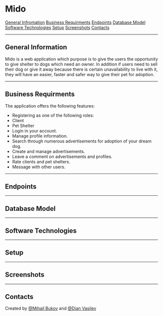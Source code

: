 # Mido

[General Infromation](general_info)
[Business Requirments](business_requirments)
[Endpoints](endpoints)
[Database Model](db)
[Software Technologies](software_technologies)
[Setup](setup)
[Screenshots](screenshots)
[Contacts](contacts)

---

## General Information <a name="general_info"></a>

Mido is a web application which purpose is to give the users the opportunity to give shelter to dogs which need an owner.
In addition if users need to sell their dog or give it away because there is certain unavailability to live with it, they will have an easier, faster and safer way to give their pet for adoption.

---

## Business Requirments <a name="business_requirments"></a>

The application offers the following features:
- Registering as one of the following roles:
 - Client
 - Pet Shelter
- Login in your account.
- Manage profile information.
- Search through numerous advertisements for adoption of your dream dog.
- Create and manage advertisements.
- Leave a comment on advertisements and profiles.
- Rate clients and pet shelters.
- Message with other users.

---

## Endpoints <a name="endpoints"></a>

---

## Database Model <a name="db"></a>

--- 

## Software Technologies <a name="software_technologies"></a>

---

## Setup <a name="setup"></a>

--- 

## Screenshots <a name="screenshots"></a>

---

## Contacts <a name="contacts"></a>

Created by [@Mihail Bukov](https://github.com/MihailBukov) and [@Dian Vasilev](https://github.com/didov02)
